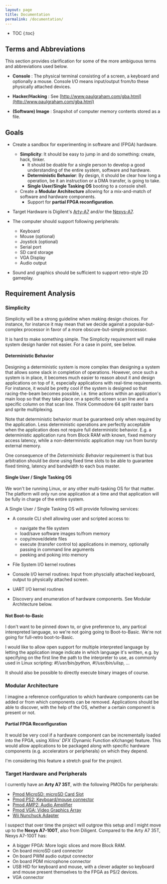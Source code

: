 ```yaml
---
layout: page
title: Documentation
permalink: /documentation/
---
```


* TOC
{:toc}

Terms and Abbreviations
-----------------------
This section provides clarification for some of the more ambiguous terms and abbreviations used below.
- **Console** : The physical terminal consisting of a screen, a keyboard and optionally a mouse. Console I/O means input/output from/to these physically attached devices.

- **Hacker/Hacking** : See [http://www.paulgraham.com/gba.html](http://www.paulgraham.com/gba.html)

- **(Software) Image** : Snapshot of computer memory contents stored as a file.

Goals
-----

- Create a sandbox for experimenting in software and (FPGA) hardware.    
    - **Simplicity**: It should be easy to jump in and do something: create, hack, tinker.
        - It should be doable for a single person to develop a good understanding of the entire system, software and hardware.
        - **Deterministic Behavior**: By design, it should be clear how long a operation, be it an instruction or a DMA transfer, is going to take.
        - **Single User/Single Tasking OS** booting to a console shell.
    - Create a **Modular Architecture** allowing for a mix-and-match of software and hardware components.
        - Support for **partial FPGA reconfiguration**.
- Target Hardware is Digilent's [Arty-A7](https://digilent.com/reference/programmable-logic/arty-a7/start) and/or the [Nexys-A7](https://digilent.com/reference/programmable-logic/nexys-a7/start).
- The computer should support following peripherals:
  - Keyboard
  - Mouse (optional)
  - Joystick (optional)
  - Serial port
  - SD card storage
  - VGA Display
  - Audio output
  
- Sound and graphics should be sufficient to support retro-style 2D gameplay.

Requirement Analysis
--------------------

### Simplicity

Simplicity will be a strong guideline when making design choices. For instance, for instance it may mean that we decide against a popular-but-complex processor in favor of a more obscure-but-simple processor.

It is hard to make something simple. The Simplicity requirement will make system design harder not easier. For a case in point, see below.

#### Deterministic Behavior

Designing a deterministic system is more complex than designing a system that allows some slack in completion of operations. However, once such a system is in place, it becomes much easier to reason about it and design applications on top of it, especially applications with real-time requirements.
For instance, it would be pretty cool if the system is designed so that racing-the-beam becomes possible, i.e. time actions within an application's main loop so that they take place on a specific screen scan line and a specific column on that scan line. Think Commodore 64 split raster bars and sprite multiplexing.

Note that deterministic behavior must be guaranteed only when required by the application. Less deterministic operations are perfectly acceptable when the application does not require full deterministic behavior. E.g. a deterministic application runs from Block RAM with known, fixed memory access latency, while a non-deterministic application may run from bursty external memory.

One consequence of the *Deterministic Behavior* requirement is that bus arbitration should be done using fixed time slots to be able to guarantee fixed timing, latency and bandwidth to each bus master.

#### Single User / Single Tasking OS

We won't be running Linux, or any other multi-tasking OS for that matter. The platform will only run one application at a time and that application will be fully in charge of the entire system.

A Single User / Single Tasking OS will provide following services:

- A console CLI shell allowing user and scripted access to:

	- navigate the file system
	- load/save software images to/from memory
	- copy/move/delete files
	- execute (transfer control to) applications in memory, optionally passing in command line arguments
	- peeking and poking into memory
	
- File System I/O kernel routines
- Console I/O kernel routines: Input from physcially attached keyboard, output to physically attached screen.
- UART I/O kernel routines
- Discovery and enumeration of hardware components. See Modular Architecture below.

#### Not Boot-to-Basic

I don't want to be pinned down to, or give preference to, any partical interepreted language, so we're not going going to Boot-to-Basic.
We're not going for full-retro boot-to-Basic.

I would like to allow open support for multiple interpreted language by letting the application image indicate in which language it's written, e.g. by specifying on the first line the path to the interpreter to use, as commonly used in Linux scripting: *#!/usr/bin/python, #!/usr/bin/ulisp, ...*

It should also be possible to directly execute binary images of course.

### Modular Architecture

I imagine a reference configuration to which hardware components can be added or from which components can be removed.
Applications should be able to discover, with the help of the OS, whether a certain component is present or not.

#### Partial FPGA Reconfiguration

It would be very cool if a hardware component can be incrementally loaded into the FPGA, using Xilinx' *DFX* (Dynamic Function eXchange) feature. This would allow applications to be packaged along with specific hardware components (e.g. accelerators or peripherals) on which they depend.

I'm considering this feature a stretch goal for the project.

### Target Hardware and Peripherals

I currently have an **Arty A7 35T**, with the following PMODs for peripherals:

- [Pmod MicroSD: microSD Card Slot](https://digilent.com/shop/pmod-microsd-microsd-card-slot/)
- [Pmod PS2: Keyboard/mouse connector](https://digilent.com/shop/pmod-ps2-keyboard-mouse-connector/) 
- [Pmod AMP2: Audio Amplifier](https://digilent.com/shop/pmod-amp2-audio-amplifier/) 
- [Pmod VGA: Video Graphics Array](https://digilent.com/shop/pmod-vga-video-graphics-array/) 
- [Wii Nunchuck Adapter](https://www.reichelt.com/be/en/arduino-8211-wiichuck-nunchuck-adapter-ard-wii-nunchuck-p282673.html?CCOUNTRY=661&LANGUAGE=nl&GROUPID=9020&START=0&OFFSET=16&SID=93757c8e4582e90848068d74dbb71d4a2c938ebd13432dc6b9c96&LANGUAGE=EN&&r=1)

I suspect that over time the project will outgrow this setup and I might move up to the **Nexys A7-100T**, also from Diligent. Compared to the Arty A7 35T, Nexys A7-100T has: 
- A bigger FPGA: More logic slices and more Block RAM.
- On board microSD card connector
- On board PWM audio output connector
- On board PDM microphone connector
- USB HID for keyboard and mouse, with a clever adapter so keyboard and mouse present themselves to the FPGA as PS/2 devices.
- VGA connector
